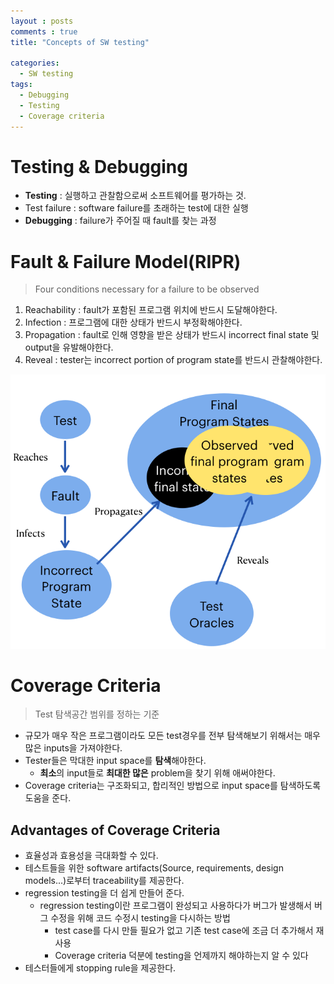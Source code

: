 ```yaml
---
layout : posts
comments : true
title: "Concepts of SW testing"

categories:
  - SW testing
tags:
  - Debugging
  - Testing
  - Coverage criteria
---
```


# Testing & Debugging

- **Testing** : 실행하고 관찰함으로써 소프트웨어를 평가하는 것.
- Test failure : software failure를 초래하는 test에 대한 실행
- **Debugging** : failure가 주어질 때 fault를 찾는 과정

# Fault & Failure Model(RIPR)

> Four conditions necessary for a failure to be observed

1. Reachability : fault가 포함된 프로그램 위치에 반드시 도달해야한다.
2. Infection : 프로그램에 대한 상태가 반드시 부정확해야한다.
3. Propagation : fault로 인해 영향을 받은 상태가 반드시 incorrect final state 및 output을 유발해야한다.
4. Reveal : tester는 incorrect portion of program state를 반드시 관찰해야한다.

![Untitled](/assets/images/posts/2022-04-13/Untitled.png)

# Coverage Criteria

> Test 탐색공간 범위를 정하는 기준

- 규모가 매우 작은 프로그램이라도 모든 test경우를 전부 탐색해보기 위해서는 매우많은 inputs을 가져야한다.
- Tester들은 막대한 input space를 **탐색**해야한다.
    - **최소**의 input들로 **최대한 많은** problem을 찾기 위해 애써야한다.
- Coverage criteria는 구조화되고, 합리적인 방법으로 input space를 탐색하도록 도움을 준다.

## Advantages of Coverage Criteria

- 효율성과 효용성을 극대화할 수 있다.
- 테스트들을 위한 software artifacts(Source, requirements, design models...)로부터 traceability를 제공한다.
- regression testing을 더 쉽게 만들어 준다.
    - regression testing이란 프로그램이 완성되고 사용하다가 버그가 발생해서 버그 수정을 위해 코드 수정시 testing을 다시하는 방법
        - test case를 다시 만들 필요가 없고 기존 test case에 조금 더 추가해서 재사용
        - Coverage criteria 덕분에 testing을 언제까지 해야하는지 알 수 있다
- 테스터들에게 stopping rule을 제공한다.
